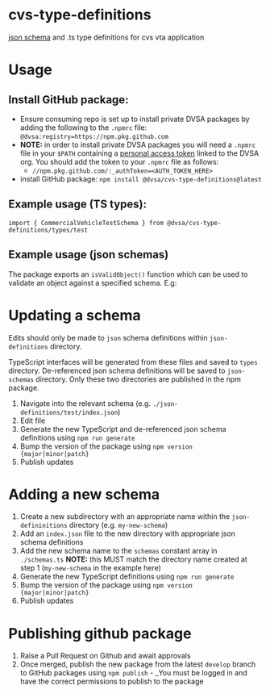 # cvs-type-definitions
[json schema](https://json-schema.org/) and .ts type definitions for cvs vta application

# Usage

## Install GitHub package:

- Ensure consuming repo is set up to install private DVSA packages by adding the following to the `.npmrc` file:
  `@dvsa:registry=https://npm.pkg.github.com`
- **NOTE:** in order to install private DVSA packages you will need a `.npmrc` file in your `$PATH` containing a [personal access token](https://docs.github.com/en/authentication/keeping-your-account-and-data-secure/creating-a-personal-access-token) linked to the DVSA org. You should add the token to your `.npmrc` file as follows:
  - `//npm.pkg.github.com/:_authToken=<AUTH_TOKEN_HERE>`
- install GitHub package: `npm install @dvsa/cvs-type-definitions@latest`

## Example usage (TS types):

`import { CommercialVehicleTestSchema } from @dvsa/cvs-type-definitions/types/test`

## Example usage (json schemas)

The package exports an `isValidObject()` function which can be used to validate an object against a specified schema. E.g:



# Updating a schema

Edits should only be made to `json` schema definitions within `json-definitions` directory. 

TypeScript interfaces will be generated from these files and saved to `types` directory. De-referenced json schema definitions will be saved to `json-schemas` directory. Only these two directories are published in the npm package.

1. Navigate into the relevant schema (e.g. `./json-definitions/test/index.json`)
2. Edit file
3. Generate the new TypeScript and de-referenced json schema definitions using `npm run generate`
4. Bump the version of the package using `npm version {major|minor|patch}`
5. Publish updates

# Adding a new schema

1. Create a new subdirectory with an appropriate name within the `json-defininitions` directory (e.g. `my-new-schema`)
2. Add an `index.json` file to the new directory with appropriate json schema definitions
3. Add the new schema name to the `schemas` constant array in `./schemas.ts` **NOTE:** this MUST match the directory name created at step 1 (`my-new-schema` in the example here)
3. Generate the new TypeScript definitions using `npm run generate`
4. Bump the version of the package using `npm version {major|minor|patch}`
5. Publish updates

# Publishing github package

1. Raise a Pull Request on Github and await approvals
2. Once merged, publish the new package from the latest `develop` branch to GitHub packages using `npm publish` - _You must be logged in and have the correct permissions to publish to the package
